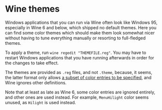 # Wine themes
Windows applications that you can run via Wine often look like Windows 95,
especially in Wine 6 and below, which shipped no default themes.
Here you can find some color themes which should make them look somewhat
nicer without having to tune everything manually or resorting to full-fledged
themes.

To apply a theme, run `wine regedit "THEMEFILE.reg"`. You may have to restart
Windows applications that you have running afterwards in order for the changes
to take effect.

The themes are provided as `.reg` files, and not `.theme`, because, it seems,
the latter format only allows [a subset of color entries to be specified][1],
and Wine ignores other definitions.

Note that at least as late as Wine 6, some color entries are ignored entirely,
and other ones are used instead. For example, `MenuHilight` color seems unused,
as `Hilight` is used instead.

[1]: https://learn.microsoft.com/en-us/windows/win32/controls/themesfileformat-overview#control-panelcolors-section
